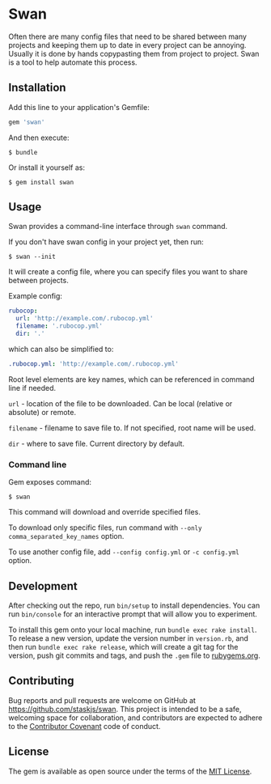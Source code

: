 # Swan

Often there are many config files that need to be shared between many projects and keeping them up to date in every project can be annoying.
Usually it is done by hands copypasting them from project to project.
Swan is a tool to help automate this process.

## Installation

Add this line to your application's Gemfile:

```ruby
gem 'swan'
```

And then execute:

    $ bundle

Or install it yourself as:

    $ gem install swan

## Usage

Swan provides a command-line interface through `swan` command.

If you don't have swan config in your project yet, then run:

    $ swan --init

It will create a config file, where you can specify files you want to share between projects.

Example config:

```yaml
rubocop:
  url: 'http://example.com/.rubocop.yml'
  filename: '.rubocop.yml'
  dir: '.'
```

which can also be simplified to:

```yaml
.rubocop.yml: 'http://example.com/.rubocop.yml'
```

Root level elements are key names, which can be referenced in command line if needed.

`url` - location of the file to be downloaded. Can be local (relative or absolute) or remote.

`filename` - filename to save file to. If not specified, root name will be used.

`dir` - where to save file. Current directory by default.

### Command line

Gem exposes command:

    $ swan

This command will download and override specified files.

To download only specific files, run command with `--only comma_separated_key_names` option.

To use another config file, add `--config config.yml` or `-c config.yml` option.


## Development

After checking out the repo, run `bin/setup` to install dependencies. You can run `bin/console` for an interactive prompt that will allow you to experiment.

To install this gem onto your local machine, run `bundle exec rake install`.
To release a new version, update the version number in `version.rb`, and then run `bundle exec rake release`, 
which will create a git tag for the version, push git commits and tags, and push the `.gem` file to [rubygems.org](https://rubygems.org).

## Contributing

Bug reports and pull requests are welcome on GitHub at https://github.com/staskjs/swan. This project is intended to be a safe, welcoming space for collaboration, and contributors are expected to adhere to the [Contributor Covenant](http://contributor-covenant.org) code of conduct.


## License

The gem is available as open source under the terms of the [MIT License](http://opensource.org/licenses/MIT).

